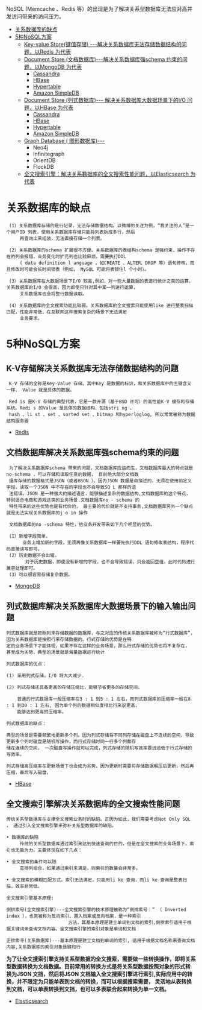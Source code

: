 NoSQL (Memcache 、Redis 等）的出现是为了解决关系型数据库无法应对高并发访问带来的访问压力。


* [关系数据库的缺点](#关系数据库的缺点)
* [5种NoSQL方案](#5种NoSQL方案)
  * [Key-value Store(键值存储) ---解决关系数据库无法存储数据结构的问题，以Redis 为代表](#K-V存储解决关系数据库无法存储数据结构的问题)
  * [Document Store (文档数据库)---解决关系数据库强schema 约束的问题，以MongoDB 为代表](#文档数据库解决关系数据库强schema约束的问题)
    * [Cassandra]()
    * [HBase]()
    * [Hypertable]()
    * [Amazon SimpleDB]()
  * [Document Store (列式数据库)--- 解决关系数据库大数据场景下的I/O 问题，以HBase 为代表](#列式数据库解决关系数据库大数据场景下的输入输出问题)
    * [Cassandra]()
    * [HBase]()
    * [Hypertable]()
    * [Amazon SimpleDB]()
  * [Graph Database ( 图形数据库)---]()
    * Neo4j
    * Infinitegraph
    * OrientDB
    * FlockDB
  * [全文搜索引擎：解决关系数据库的全文搜索性能问题，以Elasticsearch 为代表](#全文搜索引擎解决关系数据库的全文搜索性能问题)




# 关系数据库的缺点

     (1）关系数据库存储的是行记录，无法存储数据结构。以微博的关注为例，“我关注的人”是一个用户ID 列表，使用关系数据库存储只能将列表拆成多行，然后
         再查询出来组装，无法直接存储一个列表。

     (2）关系数据库的schema 扩展很不方便。关系数据库的表结构schema 是强约束，操作不存在的列会报错，业务变化时扩充列也比较麻烦，需要执行DDL 
         ( data definition l anguage ，如CREATE 、ALTER、DROP 等）语句修改，而且修改时可能会长时间锁表（例如， MySQL 可能将表锁住l 个小时）。
          
     (3）关系数据库在大数据场景下I/O 较高,例如，对一些大量数据的表进行统计之类的运算，关系数据库的I/O 会很高，因为即使只针对其中某一列进行运算，
         关系数据库也会将整行数据读取。

     (4）关系数据库的全文搜索功能比较弱。关系数据库的全文搜索只能使用like 进行整表扫描匹配，性能非常低，在互联网这种搜索复杂的场景下无法满足
         业务要求。

# 5种NoSQL方案

## K-V存储解决关系数据库无法存储数据结构的问题

     K-V 存储的全称是Key-Value 存储，其中Key 是数据的标识，和关系数据库中的主键含义一样， Value 就是具体的数据。

     Red is 是K-V 存储的典型代表，它是一款开源（基于BSD 许可）的高性能K-V 缓存和存储系统。Redi s 的Value 是具体的数据结构，包括stri ng 、
     hash 、li st 、set 、sorted set 、bitmap 和hyperloglog, 所以常常被称为数据结构服务器

   * [Redis](https://github.com/stevenli91748/Database/blob/master/Redis/README.md)


## 文档数据库解决关系数据库强schema约束的问题

     为了解决关系数据库schema 带来的问题，文档数据库应运而生，文档数据库最大的特点就是no-schema ，可以存储和读取任意的数据， 目前绝大部分文档数
     据库存储的数据格式是JSON（或者BSON ）。因为JSON 数据是自描述的，无须在使用前定义宇段，读取一个JSON 中不存在的字段也不会导致SQ L 那样的语
     法错误。JSON 是一种强大的描述语言，能够描述复杂的数据结构,文档数据库的这个特点， 特别适合电商和游戏这类的业务场景.文档数据库no - schema 的
     特性带来的这些优势也是有代价的， 最主要的代价就是不支持事务,文档数据库另外一个缺点就是无法实现关系数据库的j o in 操作
     
     文档数据库的no -schema 特性，给业务开发带来如下几个明显的优势。
     
     (I）新增字段简单。
          业务上增加新的字段，无须再像关系数据库一样要先执行DDL 语句修改表结构，程序代码直接读写即可。
     (2）历史数据不会出错。
           对于历史数据，即使没有新增的字段，也不会导致错误，只会返回空值，此时代码进行兼容处理即可。
     (3）可以很容易存储复杂数据。

   * [MongoDB](https://github.com/stevenli91748/Database/blob/master/MongoDB/README.md)  
   

## 列式数据库解决关系数据库大数据场景下的输入输出问题

    列式数据库就是按照列来存储数据的数据库，与之对应的传统关系数据库被称为“行式数据库”，因为关系数据库是按照行来存储数据的。行式存储的优势是在特
    定的业务场景下才能体现，如果不存在这样的业务场景，那么行式存储的优势也将不复存在， 甚至成为劣势，典型的场景就是海量数据进行统计

    列式数据库的优点：
    
    (1) 采用列式存储，I/O 将大大减少.
    
    (2) 列式存储还具备更高的存储压缩比，能够节省更多的存储空间，
        
        普通的行式数据库一般压缩率在3 : 1 到5 : 1 左右，而列式数据库的压缩率一般在8 : 1 到30 : 1 左右, 因为单个列的数据相似度相比行来说更高，
        能够达到更高的压缩率。
    
    列式数据库的缺点：
    
    典型的场景是需要频繁地更新多个列。因为列式存储将不同列存储在磁盘上不连续的空间，导致更新多个列时磁盘是随机写操作，而行式存储时同一行多个列都存
    储在连续的空间， 一次磁盘写操作就可以完成，列式存储的随机写效率要远远低于行式存储的写效率。
    
    列式存储高压缩率在更新场景下也会成为劣势，因为更新时需要将存储数据解压后更新，然后再压缩，最后写入磁盘，
    
   * [HBase](https://github.com/stevenli91748/Database/blob/master/HBase/README.md)

## 全文搜索引擎解决关系数据库的全文搜索性能问题

    传统关系型数据库在支撑全文搜索业务时的缺陷。正因为如此，我们需要考虑Not Only SQL ， 通过引入全文搜索引擎来弥补关系型数据库的缺陷。
    
    • 数据库的缺陷
         传统的关系型数据库通过索引来达到快速查询的目的，但是在全文搜索的业务场景下，索引也无能为力，主要体现在如下几点：
    
    • 全文搜索的条件可以随
         意排列组合，如果通过索引来满足，则索引的数量会非常多。
         
    • 全文搜索的模糊匹配方式，索引无法满足，只能用li ke 查询，而li ke 查询是整表扫描，效率非常低。

    全文搜索引擎基本原理:
    
    倒排索号(全文搜索引擎)---全文搜索引擎的技术原理被称为“倒排索号｜” （ Inverted index ），也常被称为反向索引、置入档案或反向档案，是一种索引
                           方法，其基本原理是建立单词到文档的索引,倒排索引适用于根据关键词来查询文档内容。全文搜索引擎的索引对象是单词和文档

    正排索寻(关系数据库)---基本原理是建立文档到单词的索引, 适用于根据文档名称来查询文档内容,关系数据库的索引对象是键和行

    
 **为了让全文搜索引擎支持关系型数据的全文搜索，需要做一些转换操作，即将关系型数据转换为文档数据。目前常用的转换方式是将关系型数据按照对象的形式转
   换为JSON 文挡，然后将JSON 文档输入全文搜索引擎进行索引,实际应用中的转换，并不限定为只能单表到文档的转换，而可以根据搜索需要， 灵活地从表转换到文档，可以单表转换到文挡，也可以多表联合起来转换为单一文档。**

   * [Elasticsearch](https://github.com/stevenli91748/Database/blob/master/Elasticsearch/README.md)
